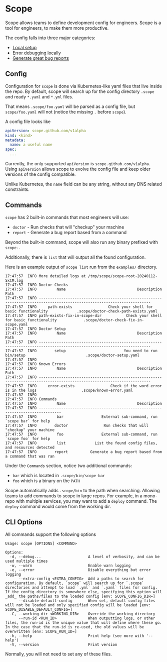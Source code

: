 # Scope

Scope allows teams to define development config for engineers. Scope is a tool for engineers, to make them more productive.

The config falls into three major categories:
- [Local setup](./setup/index.md)
- [Error debugging locally](./errors/known-error.md)
- [Generate great bug reports](./report/upload)

## Config

Configuration for `scope` is done via Kubernetes-like yaml files that live inside the repo. By default, scope will search up for the config directory `.scope` and ready `*.yaml` and `*.yml` files.

That means `.scope/foo.yaml` will be parsed as a config file, but `scope/foo.yaml` will not (notice the missing `.` before `scope`).

A config file looks like

```yaml
apiVersion: scope.github.com/v1alpha
kind: <kind>
metadata:
  name: a useful name
spec:
  ...
```

Currently, the only supported `apiVersion` is `scope.github.com/v1alpha`. Using `apiVersion` allows scope to evolve the config file and keep older versions of the config compatible.

Unlike Kubernetes, the `name` field can be any string, without any DNS related constraints.

## Commands

`scope` has 2 built-in commands that most engineers will use:
- `doctor` - Run checks that will "checkup" your machine
- `report` - Generate a bug report based from a command

Beyond the built-in command, scope will also run any binary prefixed with `scope-`.

Additionally, there is `list` that will output all the found configuration.

Here is an example output of `scope list` run from the `examples/` directory.

```text
17:47:57  INFO More detailed logs at /tmp/scope/scope-root-20240112-SxCM.log
17:47:57  INFO Doctor Checks
17:47:57  INFO         Name                                Description                                           Path
17:47:57  INFO ------------------------------------------------------------------------------------------------------------------------
17:47:57  INFO     path-exists                Check your shell for basic functionality             .scope/doctor-check-path-exists.yaml
17:47:57  INFO path-exists-fix-in-scope-dir           Check your shell for basic functionality            .scope/doctor-check-fix-in-scope.yaml
17:47:57  INFO Doctor Setup
17:47:57  INFO         Name                                Description                                           Path
17:47:57  INFO ------------------------------------------------------------------------------------------------------------------------
17:47:57  INFO        setup                          You need to run bin/setup                           .scope/doctor-setup.yaml
17:47:57  INFO
17:47:57  INFO Known Errors
17:47:57  INFO         Name                                Description                                           Path
17:47:57  INFO ------------------------------------------------------------------------------------------------------------------------
17:47:57  INFO     error-exists                Check if the word error is in the logs                    .scope/known-error.yaml
17:47:57  INFO
17:47:57  INFO Commands
17:47:57  INFO         Name                                Description
17:47:57  INFO --------------------------------------------------------------------------------
17:47:57  INFO         bar                 External sub-command, run `scope bar` for help
17:47:57  INFO        doctor                Run checks that will "checkup" your machine
17:47:57  INFO         foo                 External sub-command, run `scope foo` for help
17:47:57  INFO         list             List the found config files, and resources detected
17:47:57  INFO        report          Generate a bug report based from a command that was ran
```

Under the `Commands` section, notice two additional commands:
- `bar` which is located in `.scope/bin/scope-bar`
- `foo` which is a binary on the `PATH`

Scope automatically adds `.scope/bin` to the path when searching. Allowing teams to add commands to scope in large repos. For example, in a mono-repo with multiple services, you may want to add a `deploy` command. The `deploy` command would come from the working dir.

## CLI Options
All commands support the following options

```text
Usage: scope [OPTIONS] <COMMAND>

Options:
  -d, --debug...                     A level of verbosity, and can be used multiple times
  -w, --warn                         Enable warn logging
  -e, --error                        Disable everything but error logging
      --extra-config <EXTRA_CONFIG>  Add a paths to search for configuration. By default, `scope` will search up for `.scope` directories and attempt to load `.yml` and `.yaml` files for config. If the config directory is somewhere else, specifying this option will _add_ the paths/files to the loaded config [env: SCOPE_CONFIG_DIR=]
      --disable-default-config       When set, default config files will not be loaded and only specified config will be loaded [env: SCOPE_DISABLE_DEFAULT_CONFIG=]
  -C, --working-dir <WORKING_DIR>    Override the working directory
      --run-id <RUN_ID>              When outputting logs, or other files, the run-id is the unique value that will define where these go. In the case that the run-id is re-used, the old values will be overwritten [env: SCOPE_RUN_ID=]
  -h, --help                         Print help (see more with '--help')
  -V, --version                      Print version
```

Normally, you will not need to set any of these files.